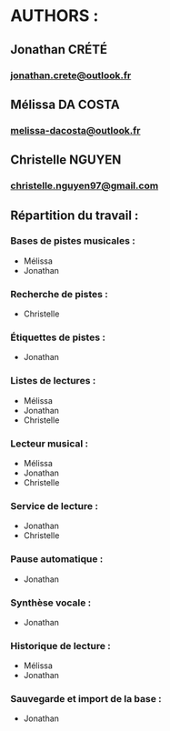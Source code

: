# AUTHORS :

## Jonathan CRÉTÉ
### jonathan.crete@outlook.fr

## Mélissa DA COSTA
### melissa-dacosta@outlook.fr

## Christelle NGUYEN
### christelle.nguyen97@gmail.com

## Répartition du travail :
### Bases de pistes musicales :
- Mélissa
- Jonathan

### Recherche de pistes :
- Christelle

### Étiquettes de pistes :
- Jonathan

### Listes de lectures :
- Mélissa
- Jonathan
- Christelle

### Lecteur musical :
- Mélissa
- Jonathan
- Christelle

### Service de lecture :
- Jonathan
- Christelle

### Pause automatique :
- Jonathan

### Synthèse vocale :
- Jonathan

### Historique de lecture :
- Mélissa
- Jonathan

### Sauvegarde et import de la base :
- Jonathan


